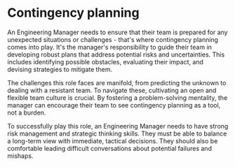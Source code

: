 # Contingency planning

An Engineering Manager needs to ensure that their team is prepared for any unexpected situations or challenges - that's where contingency planning comes into play. It's the manager's responsibility to guide their team in developing robust plans that address potential risks and uncertainties. This includes identifying possible obstacles, evaluating their impact, and devising strategies to mitigate them.

The challenges this role faces are manifold, from predicting the unknown to dealing with a resistant team. To navigate these, cultivating an open and flexible team culture is crucial. By fostering a problem-solving mentality, the manager can encourage their team to see contingency planning as a tool, not a burden.

To successfully play this role, an Engineering Manager needs to have strong risk management and strategic thinking skills. They must be able to balance a long-term view with immediate, tactical decisions. They should also be comfortable leading difficult conversations about potential failures and mishaps.